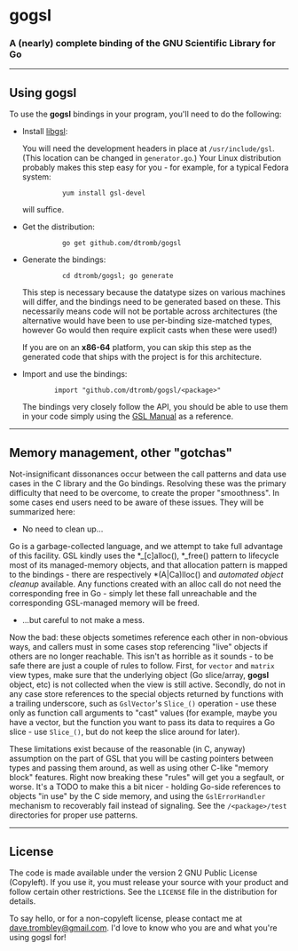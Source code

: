 # gogsl
### A (nearly) complete binding of the GNU Scientific Library for Go

___

## Using gogsl
To use the **gogsl** bindings in your program, you'll need to do the following:

* Install [libgsl](https://www.gnu.org/software/gsl/):
    
    You will need the development headers in place at `/usr/include/gsl`.  (This location can be changed in `generator.go`.)  Your Linux distribution probably makes this step easy for you - for example, for a typical Fedora system:

                yum install gsl-devel
                
    will suffice.
* Get the distribution:
        
                go get github.com/dtromb/gogsl

* Generate the bindings:
                
                cd dtromb/gogsl; go generate


    This step is necessary because the datatype sizes on various machines will differ, and the bindings need to be generated based on these. This necessarily means code will not be portable across architectures (the alternative would have been to use per-binding size-matched types, however Go would then require explicit casts when these were used!)
    
    If you are on an **x86-64** platform, you can skip this step as the generated code that ships with the project is for this architecture.
    
*   Import and use the bindings:
    
                import "github.com/dtromb/gogsl/<package>"

    The bindings very closely follow the API, you should be able to use them in your code simply using the  [GSL Manual](https://www.gnu.org/software/gsl/manual) as a reference.
    
---

## Memory management, other "gotchas"

Not-insignificant dissonances occur between the call patterns and data use cases in the C library and the Go bindings.  Resolving these was the primary difficulty that need to be overcome, to create the proper "smoothness".  In some cases end users need to be aware of these issues.   They will be summarized here:

* No need to clean up...

Go is a garbage-collected language, and we attempt to take full advantage of this facility.   GSL kindly uses the *_[c]alloc(), *_free() pattern to lifecycle most of its managed-memory objects, and that allocation pattern is mapped to the bindings - there are respectively *(A|Ca)lloc() and *automated object cleanup* available.  Any functions created with an alloc call do not need the corresponding free in Go - simply let these fall unreachable and the corresponding GSL-managed memory will be freed.

* ...but careful to not make a mess.

Now the bad:  these objects sometimes reference each other in non-obvious ways, and callers must in some cases stop referencing "live" objects if others are no longer reachable.  This isn't as horrible as it sounds - to be safe there are just a couple of rules to follow.   First, for `vector` and `matrix` view types, make sure that the underlying object (Go slice/array, **gogsl** object, etc) is not collected when the view is still active. Secondly, do not in any case store references to the special objects returned by functions with a trailing underscore, such as `GslVector`'s `Slice_()` operation - use these only as function call arguments to "cast" values (for example, maybe you have a vector, but the function you want to pass its data to requires a Go slice - use `Slice_()`, but do not keep the slice around for later).   

These limitations exist because of the reasonable (in C, anyway) assumption on the part of GSL that you will be casting pointers between types and passing them around, as well as using other C-like "memory block" features.  Right now breaking these "rules" will get you a segfault, or worse.   It's a TODO to make this a bit nicer - holding Go-side references to objects "in use" by the C side memory, and using the `GslErrorHandler` mechanism to recoverably fail instead of  signaling.  See the `/<package>/test` directories for proper use patterns.

---

## License

The code is made available under the version 2 GNU Public License (Copyleft).  If you use it, you must release your source with your product and follow certain other restrictions.   See the `LICENSE` file in the distribution for details.

To say hello, or for a non-copyleft license, please contact me at <dave.trombley@gmail.com>.   I'd love to know who you are and what you're using gogsl for!

